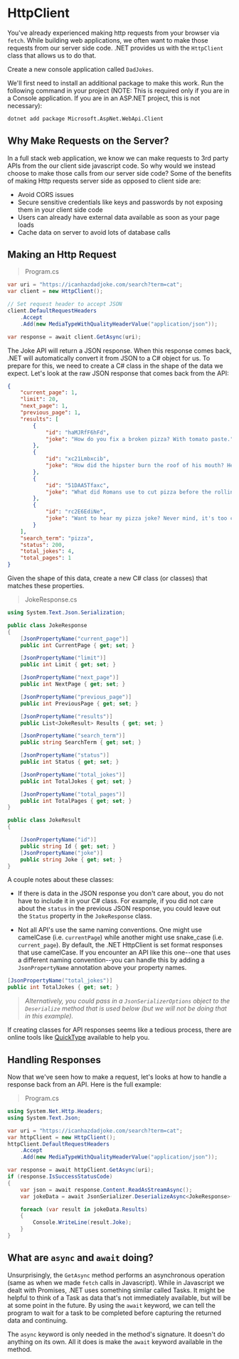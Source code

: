 # HttpClient

You've already experienced making http requests from your browser via `fetch`. While building web applications, we often want to make those requests from our server side code. .NET provides us with the `HttpClient` class that allows us to do that.

Create a new console application called `DadJokes`. 

We'll first need to install an additional package to make this work. Run the following command in your project (NOTE: This is required only if you are in a Console application. If you are in an ASP.NET project, this is not necessary):

```sh
dotnet add package Microsoft.AspNet.WebApi.Client
```


## Why Make Requests on the Server?
In a full stack web application, we know we can make requests to 3rd party APIs from the our client side javascript code. So why would we instead choose to make those calls from our server side code? Some of the benefits of making Http requests server side as opposed to client side are:

- Avoid CORS issues
- Secure sensitive credentials like keys and passwords by not exposing them in your client side code
- Users can already have external data available as soon as your page loads
- Cache data on server to avoid lots of database calls

## Making an Http Request
>Program.cs
```csharp
var uri = "https://icanhazdadjoke.com/search?term=cat";
var client = new HttpClient();

// Set request header to accept JSON
client.DefaultRequestHeaders
    .Accept
    .Add(new MediaTypeWithQualityHeaderValue("application/json"));

var response = await client.GetAsync(uri);
```

The Joke API will return a JSON response. When this response comes back, .NET will automatically convert it from JSON to a C# object for us. To prepare for this, we need to create a C# class in the shape of the data we expect. Let's look at the raw JSON response that comes back from the API:

```json
{
    "current_page": 1,
    "limit": 20,
    "next_page": 1,
    "previous_page": 1,
    "results": [
        {
            "id": "haMJRfF6hFd",
            "joke": "How do you fix a broken pizza? With tomato paste."
        },
        {
            "id": "xc21Lmbxcib",
            "joke": "How did the hipster burn the roof of his mouth? He ate the pizza before it was cool."
        },
        {
            "id": "51DAA5Tfaxc",
            "joke": "What did Romans use to cut pizza before the rolling cutter was invented? Lil Caesars"
        },
        {
            "id": "rc2E6EdiNe",
            "joke": "Want to hear my pizza joke? Never mind, it's too cheesy."
        }
    ],
    "search_term": "pizza",
    "status": 200,
    "total_jokes": 4,
    "total_pages": 1
}
```

Given the shape of this data, create a new C# class (or classes) that matches these properties.
>JokeResponse.cs
```csharp
using System.Text.Json.Serialization;

public class JokeResponse
{
    [JsonPropertyName("current_page")]
    public int CurrentPage { get; set; }

    [JsonPropertyName("limit")]
    public int Limit { get; set; }

    [JsonPropertyName("next_page")]
    public int NextPage { get; set; }

    [JsonPropertyName("previous_page")]
    public int PreviousPage { get; set; }

    [JsonPropertyName("results")]
    public List<JokeResult> Results { get; set; }

    [JsonPropertyName("search_term")]
    public string SearchTerm { get; set; }

    [JsonPropertyName("status")]
    public int Status { get; set; }

    [JsonPropertyName("total_jokes")]
    public int TotalJokes { get; set; }

    [JsonPropertyName("total_pages")]
    public int TotalPages { get; set; }
}

public class JokeResult
{

    [JsonPropertyName("id")]
    public string Id { get; set; }
    [JsonPropertyName("joke")]
    public string Joke { get; set; }
}
```

A couple notes about these classes:

- If there is data in the JSON response you don't care about, you do not have to include it in your C# class. For example, if you did not care about the `status` in the previous JSON response, you could leave out the `Status` property in the `JokeResponse` class.

- Not all API's use the same naming conventions. One might use camelCase (i.e. `currentPage`) while another might use snake_case (i.e. `current_page`). By default, the .NET HttpClient is set format responses that use camelCase. If you encounter an API like this one--one that uses a different naming convention--you can handle this by adding a `JsonPropertyName` annotation above your property names. 

```csharp
[JsonPropertyName("total_jokes")]
public int TotalJokes { get; set; }
```

> _Alternatively, you could pass in a `JsonSerializerOptions` object to the `Deserialize` method that is used below (but we will not be doing that in this example)._

If creating classes for API responses seems like a tedious process, there are online tools like [QuickType](https://quicktype.io/) available to help you.

## Handling Responses

Now that we've seen how to make a request, let's looks at how to handle a response back from an API. Here is the full example:
>Program.cs
```csharp
using System.Net.Http.Headers;
using System.Text.Json;

var uri = "https://icanhazdadjoke.com/search?term=cat";
var httpClient = new HttpClient();
httpClient.DefaultRequestHeaders
    .Accept
    .Add(new MediaTypeWithQualityHeaderValue("application/json"));

var response = await httpClient.GetAsync(uri);
if (response.IsSuccessStatusCode)
{
    var json = await response.Content.ReadAsStreamAsync();
    var jokeData = await JsonSerializer.DeserializeAsync<JokeResponse>(json);

    foreach (var result in jokeData.Results)
    {
        Console.WriteLine(result.Joke);
    }
}
```

## What are `async` and `await` doing?

Unsurprisingly, the `GetAsync` method performs an asynchronous operation (same as when we made `fetch` calls in Javascript). While in Javascript we dealt with Promises, .NET uses something similar called Tasks. It might be helpful to think of a Task as data that's not immediately available, but will be at some point in the future. By using the `await` keyword, we can tell the program to wait for a task to be completed before capturing the returned data and continuing.

The `async` keyword is only needed in the method's signature. It doesn't do anything on its own. All it does is make the `await` keyword available in the method.
